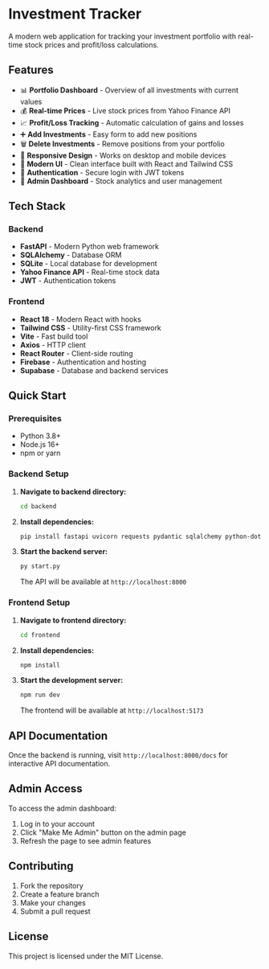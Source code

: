 # Investment Tracker

A modern web application for tracking your investment portfolio with real-time stock prices and profit/loss calculations.

## Features

- 📊 **Portfolio Dashboard** - Overview of all investments with current values
- 💰 **Real-time Prices** - Live stock prices from Yahoo Finance API
- 📈 **Profit/Loss Tracking** - Automatic calculation of gains and losses
- ➕ **Add Investments** - Easy form to add new positions
- 🗑️ **Delete Investments** - Remove positions from your portfolio
- 📱 **Responsive Design** - Works on desktop and mobile devices
- 🎨 **Modern UI** - Clean interface built with React and Tailwind CSS
- 🔐 **Authentication** - Secure login with JWT tokens
- 👑 **Admin Dashboard** - Stock analytics and user management

## Tech Stack

### Backend
- **FastAPI** - Modern Python web framework
- **SQLAlchemy** - Database ORM
- **SQLite** - Local database for development
- **Yahoo Finance API** - Real-time stock data
- **JWT** - Authentication tokens

### Frontend
- **React 18** - Modern React with hooks
- **Tailwind CSS** - Utility-first CSS framework
- **Vite** - Fast build tool
- **Axios** - HTTP client
- **React Router** - Client-side routing
- **Firebase** - Authentication and hosting
- **Supabase** - Database and backend services

## Quick Start

### Prerequisites
- Python 3.8+
- Node.js 16+
- npm or yarn

### Backend Setup

1. **Navigate to backend directory:**
   ```bash
   cd backend
   ```

2. **Install dependencies:**
   ```bash
   pip install fastapi uvicorn requests pydantic sqlalchemy python-dotenv python-multipart passlib python-jose PyJWT
   ```

3. **Start the backend server:**
   ```bash
   py start.py
   ```
   
   The API will be available at `http://localhost:8000`

### Frontend Setup

1. **Navigate to frontend directory:**
   ```bash
   cd frontend
   ```

2. **Install dependencies:**
   ```bash
   npm install
   ```

3. **Start the development server:**
   ```bash
   npm run dev
   ```
   
   The frontend will be available at `http://localhost:5173`

## API Documentation

Once the backend is running, visit `http://localhost:8000/docs` for interactive API documentation.

## Admin Access

To access the admin dashboard:
1. Log in to your account
2. Click "Make Me Admin" button on the admin page
3. Refresh the page to see admin features

## Contributing

1. Fork the repository
2. Create a feature branch
3. Make your changes
4. Submit a pull request

## License

This project is licensed under the MIT License. 